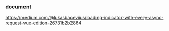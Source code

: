 
### document
https://medium.com/@lukasbaceviius/loading-indicator-with-every-async-request-vue-edition-26731b2b2864
